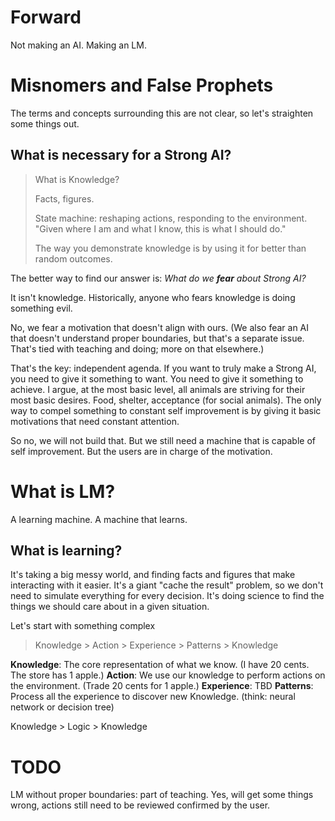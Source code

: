 Forward
=======

Not making an AI. Making an LM.

Misnomers and False Prophets
============================

The terms and concepts surrounding this are not clear, so let's straighten some things out.

What is necessary for a Strong AI?
----------------------------------

> What is Knowledge?
> 
> Facts, figures.
> 
> State machine: reshaping actions, responding to the environment.
> "Given where I am and what I know, this is what I should do."
> 
> The way you demonstrate knowledge is by using it for better than random outcomes.

The better way to find our answer is: *What do we **fear** about Strong AI?*

It isn't knowledge. Historically, anyone who fears knowledge is doing something evil.

No, we fear a motivation that doesn't align with ours.
(We also fear an AI that doesn't understand proper boundaries, but that's a separate issue. That's tied with teaching and doing; more on that elsewhere.)

That's the key: independent agenda. If you want to truly make a Strong AI, you need to give it something to want.
You need to give it something to achieve. I argue, at the most basic level, all animals are striving for their most basic desires.
Food, shelter, acceptance (for social animals). The only way to compel something to constant self improvement is by giving it basic motivations that need constant attention.

So no, we will not build that. But we still need a machine that is capable of self improvement. But the users are in charge of the motivation.


What is LM?
===========

A learning machine. A machine that learns.

What is learning?
-----------------

It's taking a big messy world, and finding facts and figures that make interacting with it easier.
It's a giant "cache the result" problem, so we don't need to simulate everything for every decision.
It's doing science to find the things we should care about in a given situation.

Let's start with something complex
> Knowledge > Action > Experience > Patterns > Knowledge

**Knowledge**: The core representation of what we know. (I have 20 cents. The store has 1 apple.)
**Action**: We use our knowledge to perform actions on the environment. (Trade 20 cents for 1 apple.)
**Experience**: TBD
**Patterns**: Process all the experience to discover new Knowledge. (think: neural network or decision tree)

Knowledge > Logic > Knowledge


TODO
====

LM without proper boundaries: part of teaching. Yes, will get some things wrong, actions still need to be reviewed confirmed by the user.
